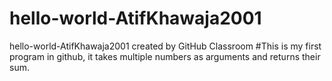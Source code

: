 # hello-world-AtifKhawaja2001
hello-world-AtifKhawaja2001 created by GitHub Classroom
#This is my first program in github, it takes multiple numbers as arguments and returns their sum.

